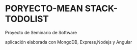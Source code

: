 # PORYECTO-MEAN STACK-TODOLIST
Proyecto de Seminario de Software


aplicación elaborada con MongoDB, Express,Nodejs y Angular 
